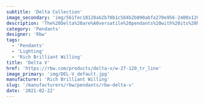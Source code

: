 ```yaml
---
subtitle: 'Delta Collection'
image_secondary: 'img/561fec18128ab2b70b1c584b2b090abfa270e956-2400x1200.png'
description: 'The%20Delta%20are%A0versatile%20pendants%20with%20its%20hybrid%20lampshade%20that%20combines%20the%20traditional%20box%20pleat%20untraditionally%20paired%20with%20tapered%20openings.%20The%20white%20version%20emanates%20a%20soft%20glow%2C%20while%20the%20black%20version%2C%20almost%20opaque%20and%20lined%20in%20a%20reflective%20gold%2C%20casts%20a%20more%20dramatic%20light.'
category: 'Pendants'
designer: 'Rbw'
tags:
  - 'Pendants'
  - 'Lighting'
  - 'Rich Brilliant Willing'
title: 'Delta V'
href: 'https://rbw.com/products/delta-v/w-27-120_tr_line'
image_primary: 'img/DEL-V_default.jpg'
manufacturer: 'Rich Brilliant Willing'
slug: '/manufacturers/rbw/pendants/rbw-delta-v'
date: '2021-02-22'
---
```

